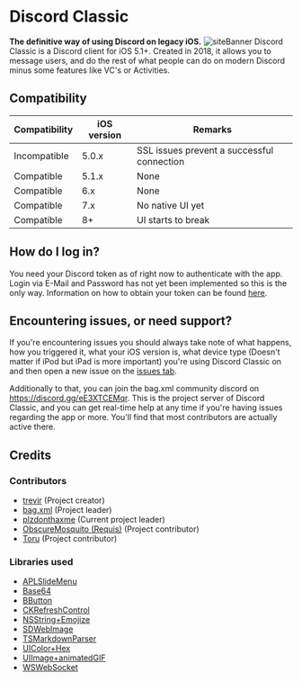 # Discord Classic
**The definitive way of using Discord on legacy iOS.**
![siteBanner](https://github.com/user-attachments/assets/ea272fc6-c230-4579-a81c-a8e28d941ace)
Discord Classic is a Discord client for iOS 5.1+. Created in 2018, it allows you to message users, and do the rest of what people can do on modern Discord minus some features like VC's or Activities.

## Compatibility
| Compatibility  | iOS version | Remarks |
| ------------- | ------------- | ------------- |
| Incompatible  | 5.0.x  | SSL issues prevent a successful connection |
| Compatible  | 5.1.x  | None |
| Compatible  | 6.x  | None |
| Compatible  | 7.x  | No native UI yet |
| Compatible  | 8+  | UI starts to break |

## How do I log in?
You need your Discord token as of right now to authenticate with the app. Login via E-Mail and Password has not yet been implemented so this is the only way. Information on how to obtain your token can be found [here](https://www.youtube.com/watch?v=LnBnm_tZlyU).

## Encountering issues, or need support?
If you're encountering issues you should always take note of what happens, how you triggered it, what your iOS version is, what device type (Doesn't matter if iPod but iPad is more important) you're using Discord Classic on and then open a new issue on the [issues tab](https://github.com/bag-xml/Discord-Classic/issues).

Additionally to that, you can join the bag.xml community discord on https://discord.gg/eE3XTCEMqr. This is the project server of Discord Classic, and you can get real-time help at any time if you're having issues regarding the app or more. You'll find that most contributors are actually active there.

## Credits
### Contributors
- [trevir](https://github.com/trev3d) (Project creator)
- [bag.xml](https://github.com/bag-xml) (Project leader)
- [plzdonthaxme](https://github.com/justtryingthingsout) (Current project leader)
- [ObscureMosquito (Requis)](https://github.com/ObscureMosquito) (Project contributor)
- [Toru](https://github.com/ToruTheRedFox) (Project contributor)

### Libraries used
- [APLSlideMenu](https://github.com/apploft/APLSlideMenu)
- [Base64](https://github.com/nicklockwood/Base64)
- [BButton](https://github.com/mattlawer/BButton)
- [CKRefreshControl](https://github.com/instructure/CKRefreshControl)
- [NSString+Emojize](https://github.com/diy/nsstringemojize)
- [SDWebImage](https://github.com/SDWebImage/SDWebImage)
- [TSMarkdownParser](https://github.com/laptobbe/TSMarkdownParser)
- [UIColor+Hex](https://github.com/bag-xml/UIColor-Hex)
- [UIImage+animatedGIF](https://github.com/mayoff/uiimage-from-animated-gif)
- [WSWebSocket](https://github.com/ndcube/WebSocket-for-Objective-C)
